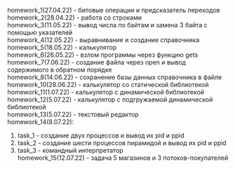 homework_1(27.04.22) - битовые операции и предсказатель переходов  
homework_2(28.04.22) - работа со строками  
homework_3(11.05.22) - вывод числа по байтам и замена 3 байта с помощью указателей  
homework_4(12.05.22) - выравнивание и создание справочника  
homework_5(18.05.22) - калькулятор  
homework_6(26.05.22) - взлом программы через функцию gets  
homework_7(7.06.22) - создание файла через open и вывод содержимого в обратном порядке  
homework_8(14.06.22) - сохранение базы данных справочника в файле  
homework_10(28.06.22) - калькулятор со статической библиотекой  
homework_11(1.07.22) - калькулятор с динамической библиотекой  
homework_12(5.07.22) - калькулятор с подгружаемой динамической библиотекой  
homework_13(5.07.22) - текстовый редактор  
homework_14(8.07.22):  
1. task_1 - создание двух процессов и вывод их pid и ppid  
2. task_2 - создание шести процессов пирамидой и вывод их pid и ppid  
3. task_3 - командный интерпретатор  
homework_15(12.07.22) - задача 5 магазинов и 3 потоков-покупателей  
